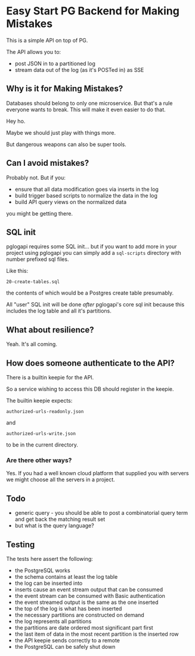 # Easy Start PG Backend for Making Mistakes

This is a simple API on top of PG.

The API allows you to:

* post JSON in to a partitioned log
* stream data out of the log (as it's POSTed in) as SSE


## Why is it for Making Mistakes?

Databases should belong to only one microservice. But that's a rule
everyone wants to break. This will make it even easier to do that.

Hey ho.

Maybe we should just play with things more.

But dangerous weapons can also be super tools.


## Can I avoid mistakes?

Probably not. But if you:

* ensure that all data modification goes via inserts in the log
* build trigger based scripts to normalize the data in the log
* build API query views on the normalized data

you might be getting there.

## SQL init

pglogapi requires some SQL init... but if you want to add more in your
project using pglogapi you can simply add a `sql-scripts` directory
with number prefixed sql files.

Like this:

```
20-create-tables.sql
```

the contents of which would be a Postgres create table presumably.

All "user" SQL init will be done *after* pglogapi's core sql init
because this includes the log table and all it's partitions.


## What about resilience?

Yeah. It's all coming.


## How does someone authenticate to the API?

There is a builtin keepie for the API.

So a service wishing to access this DB should register in the keepie.

The builtin keepie expects:

`authorized-urls-readonly.json` 

and

`authorized-urls-write.json` 

to be in the current directory.


### Are there other ways?

Yes. If you had a well known cloud platform that supplied you with
servers we might choose all the servers in a project.


## Todo

* generic query - you should be able to post a combinatorial query term and get back the matching result set
 * but what is the query language?


## Testing

The tests here assert the following:

* the PostgreSQL works 
* the schema contains at least the log table
* the log can be inserted into
* inserts cause an event stream output that can be consumed
* the event stream can be consumed with Basic authentication
* the event streamed output is the same as the one inserted
* the top of the log is what has been inserted
* the necessary partitions are constructed on demand
* the log represents all partitions
* the partitions are date ordered most significant part first
* the last item of data in the most recent partition is the inserted row
* the API keepie sends correctly to a remote
* the PostgreSQL can be safely shut down

